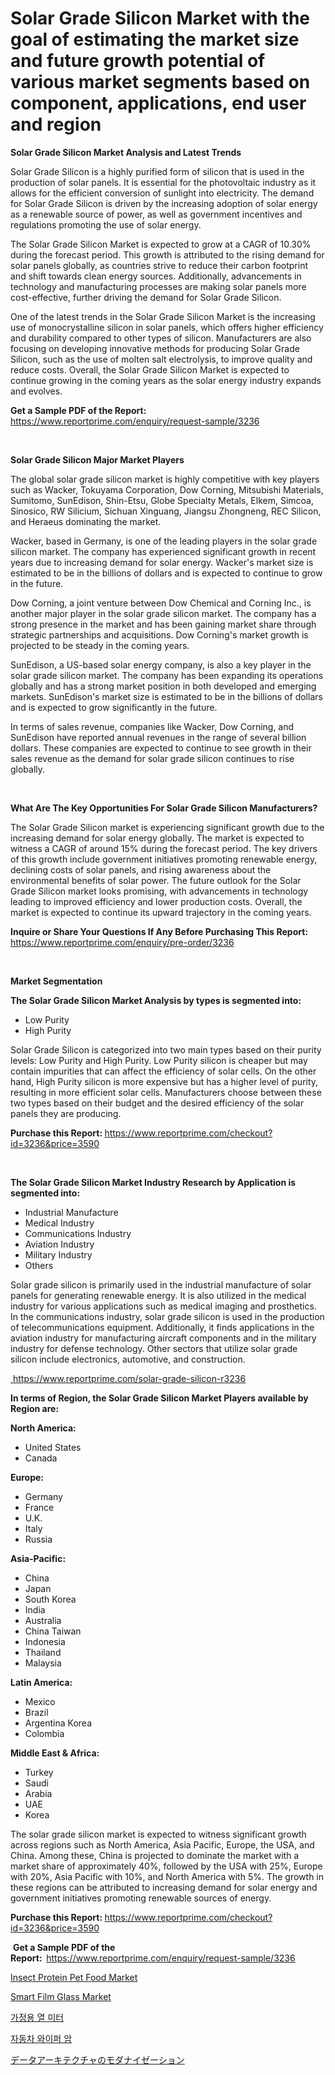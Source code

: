 <p><h1>Solar Grade Silicon Market with the goal of estimating the market size and future growth potential of various market segments based on component, applications, end user and region</h1></p><p><strong>Solar Grade Silicon Market Analysis and Latest Trends</strong></p>
<p><p>Solar Grade Silicon is a highly purified form of silicon that is used in the production of solar panels. It is essential for the photovoltaic industry as it allows for the efficient conversion of sunlight into electricity. The demand for Solar Grade Silicon is driven by the increasing adoption of solar energy as a renewable source of power, as well as government incentives and regulations promoting the use of solar energy.</p><p>The Solar Grade Silicon Market is expected to grow at a CAGR of 10.30% during the forecast period. This growth is attributed to the rising demand for solar panels globally, as countries strive to reduce their carbon footprint and shift towards clean energy sources. Additionally, advancements in technology and manufacturing processes are making solar panels more cost-effective, further driving the demand for Solar Grade Silicon.</p><p>One of the latest trends in the Solar Grade Silicon Market is the increasing use of monocrystalline silicon in solar panels, which offers higher efficiency and durability compared to other types of silicon. Manufacturers are also focusing on developing innovative methods for producing Solar Grade Silicon, such as the use of molten salt electrolysis, to improve quality and reduce costs. Overall, the Solar Grade Silicon Market is expected to continue growing in the coming years as the solar energy industry expands and evolves.</p></p>
<p><strong>Get a Sample PDF of the Report:&nbsp;</strong> <a href="https://www.reportprime.com/enquiry/request-sample/3236">https://www.reportprime.com/enquiry/request-sample/3236</a></p>
<p>&nbsp;</p>
<p><strong>Solar Grade Silicon Major Market Players</strong></p>
<p><p>The global solar grade silicon market is highly competitive with key players such as Wacker, Tokuyama Corporation, Dow Corning, Mitsubishi Materials, Sumitomo, SunEdison, Shin-Etsu, Globe Specialty Metals, Elkem, Simcoa, Sinosico, RW Silicium, Sichuan Xinguang, Jiangsu Zhongneng, REC Silicon, and Heraeus dominating the market.</p><p>Wacker, based in Germany, is one of the leading players in the solar grade silicon market. The company has experienced significant growth in recent years due to increasing demand for solar energy. Wacker's market size is estimated to be in the billions of dollars and is expected to continue to grow in the future.</p><p>Dow Corning, a joint venture between Dow Chemical and Corning Inc., is another major player in the solar grade silicon market. The company has a strong presence in the market and has been gaining market share through strategic partnerships and acquisitions. Dow Corning's market growth is projected to be steady in the coming years.</p><p>SunEdison, a US-based solar energy company, is also a key player in the solar grade silicon market. The company has been expanding its operations globally and has a strong market position in both developed and emerging markets. SunEdison's market size is estimated to be in the billions of dollars and is expected to grow significantly in the future.</p><p>In terms of sales revenue, companies like Wacker, Dow Corning, and SunEdison have reported annual revenues in the range of several billion dollars. These companies are expected to continue to see growth in their sales revenue as the demand for solar grade silicon continues to rise globally.</p></p>
<p>&nbsp;</p>
<p><strong>What Are The Key Opportunities For Solar Grade Silicon Manufacturers?</strong></p>
<p><p>The Solar Grade Silicon market is experiencing significant growth due to the increasing demand for solar energy globally. The market is expected to witness a CAGR of around 15% during the forecast period. The key drivers of this growth include government initiatives promoting renewable energy, declining costs of solar panels, and rising awareness about the environmental benefits of solar power. The future outlook for the Solar Grade Silicon market looks promising, with advancements in technology leading to improved efficiency and lower production costs. Overall, the market is expected to continue its upward trajectory in the coming years.</p></p>
<p><strong>Inquire or Share Your Questions If Any Before Purchasing This Report:</strong> <a href="https://www.reportprime.com/enquiry/pre-order/3236">https://www.reportprime.com/enquiry/pre-order/3236</a></p>
<p>&nbsp;</p>
<p><strong>Market Segmentation</strong></p>
<p><strong>The Solar Grade Silicon Market Analysis by types is segmented into:</strong></p>
<p><ul><li>Low Purity</li><li>High Purity</li></ul></p>
<p><p>Solar Grade Silicon is categorized into two main types based on their purity levels: Low Purity and High Purity. Low Purity silicon is cheaper but may contain impurities that can affect the efficiency of solar cells. On the other hand, High Purity silicon is more expensive but has a higher level of purity, resulting in more efficient solar cells. Manufacturers choose between these two types based on their budget and the desired efficiency of the solar panels they are producing.</p></p>
<p><strong>Purchase this Report:&nbsp;</strong><a href="https://www.reportprime.com/checkout?id=3236&price=3590">https://www.reportprime.com/checkout?id=3236&price=3590</a></p>
<p>&nbsp;</p>
<p><strong>The Solar Grade Silicon Market Industry Research by Application is segmented into:</strong></p>
<p><ul><li>Industrial Manufacture</li><li>Medical Industry</li><li>Communications Industry</li><li>Aviation Industry</li><li>Military Industry</li><li>Others</li></ul></p>
<p><p>Solar grade silicon is primarily used in the industrial manufacture of solar panels for generating renewable energy. It is also utilized in the medical industry for various applications such as medical imaging and prosthetics. In the communications industry, solar grade silicon is used in the production of telecommunications equipment. Additionally, it finds applications in the aviation industry for manufacturing aircraft components and in the military industry for defense technology. Other sectors that utilize solar grade silicon include electronics, automotive, and construction.</p></p>
<p><a href="https://www.reportprime.com/solar-grade-silicon-r3236">&nbsp;https://www.reportprime.com/solar-grade-silicon-r3236</a></p>
<p><strong>In terms of Region, the Solar Grade Silicon Market Players available by Region are:</strong></p>
<p>
    <p> <strong> North America: </strong>
        <ul>
            <li>United States</li>
            <li>Canada</li>
        </ul>
        </p> 
    <p> <strong> Europe: </strong>
        <ul>
            <li>Germany</li>
            <li>France</li>
            <li>U.K.</li>
            <li>Italy</li>
            <li>Russia</li>
        </ul>
        </p> 
    <p> <strong> Asia-Pacific: </strong>
        <ul>
            <li>China</li>
            <li>Japan</li>
            <li>South Korea</li>
            <li>India</li>
            <li>Australia</li>
            <li>China Taiwan</li>
            <li>Indonesia</li>
            <li>Thailand</li>
            <li>Malaysia</li>
        </ul>
        </p> 
    <p> <strong> Latin America: </strong>
        <ul>
            <li>Mexico</li>
            <li>Brazil</li>
            <li>Argentina Korea</li>
            <li>Colombia</li>
        </ul>
        </p> 
    <p> <strong> Middle East & Africa: </strong>
        <ul>
            <li>Turkey</li>
            <li>Saudi</li>
            <li>Arabia</li>
            <li>UAE</li>
            <li>Korea</li>
        </ul>
    </p>
    </p>
<p><p>The solar grade silicon market is expected to witness significant growth across regions such as North America, Asia Pacific, Europe, the USA, and China. Among these, China is projected to dominate the market with a market share of approximately 40%, followed by the USA with 25%, Europe with 20%, Asia Pacific with 10%, and North America with 5%. The growth in these regions can be attributed to increasing demand for solar energy and government initiatives promoting renewable sources of energy.</p></p>
<p><strong>Purchase this Report: </strong><a href="https://www.reportprime.com/checkout?id=3236&price=3590">https://www.reportprime.com/checkout?id=3236&price=3590</a></p>
<p>&nbsp;<strong>Get a Sample PDF of the Report:&nbsp;&nbsp;</strong><a href="https://www.reportprime.com/enquiry/request-sample/3236">https://www.reportprime.com/enquiry/request-sample/3236</a></p>
<p><strong></strong></p>
<p><p><a href="https://issuu.com/reportprime-2/docs/insect-protein-pet-food-market-size-2030.pptx">Insect Protein Pet Food Market</a></p><p><a href="https://issuu.com/reportprime-2/docs/smart-film-glass-market-size-2030.pptx">Smart Film Glass Market</a></p><p><a href="https://github.com/OwenHamiytll568745/Market-Research-Report-List-1/blob/main/995270969659.md">가정용 열 미터</a></p><p><a href="https://github.com/vdhdwjyp90142/Market-Research-Report-List-2/blob/main/668217469658.md">자동차 와이퍼 암</a></p><p><a href="https://github.com/sghwr779811674/Market-Research-Report-List-2/blob/main/724252172844.md">データアーキテクチャのモダナイゼーション</a></p></p>